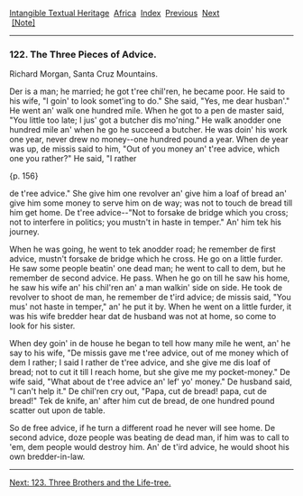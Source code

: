 [Intangible Textual Heritage](../../index)  [Africa](../index) 
[Index](index)  [Previous](jas121)  [Next](jas123)   
 [\[Note\]](jas122n)

------------------------------------------------------------------------

### 122. The Three Pieces of Advice.

Richard Morgan, Santa Cruz Mountains.

Der is a man; he married; he got t'ree chil'ren, he became poor. He said
to his wife, "I goin' to look somet'ing to do." She said, "Yes, me dear
husban'." He went an' walk one hundred mile. When he got to a pen de
master said, "You little too late; I jus' got a butcher dis mo'ning." He
walk anodder one hundred mile an' when he go he succeed a butcher. He
was doin' his work one year, never drew no money--one hundred pound a
year. When de year was up, de missis said to him, "Out of you money an'
t'ree advice, which one you rather?" He said, "I rather

{p. 156}

de t'ree advice." She give him one revolver an' give him a loaf of bread
an' give him some money to serve him on de way; was not to touch de
bread till him get home. De t'ree advice--"Not to forsake de bridge
which you cross; not to interfere in politics; you mustn't in haste in
temper." An' him tek his journey.

When he was going, he went to tek anodder road; he remember de first
advice, mustn't forsake de bridge which he cross. He go on a little
furder. He saw some people beatin' one dead man; he went to call to dem,
but he remember de second advice. He pass. When he go on till he saw his
home, he saw his wife an' his chil'ren an' a man walkin' side on side.
He took de revolver to shoot de man, he remember de t'ird advice; de
missis said, "You mus' not haste in temper," an' he put it by. When he
went on a little furder, it was his wife bredder hear dat de husband was
not at home, so come to look for his sister.

When dey goin' in de house he began to tell how many mile he went, an'
he say to his wife, "De missis gave me t'ree advice, out of me money
which of dem I rather; I said I rather de t'ree advice, and she give me
dis loaf of bread; not to cut it till I reach home, but she give me my
pocket-money." De wife said, "What about de t'ree advice an' lef' yo'
money." De husband said, "I can't help it." De chil'ren cry out, "Papa,
cut de bread! papa, cut de bread!" Tek de knife, an' after him cut de
bread, de one hundred pound scatter out upon de table.

So de free advice, if he turn a different road he never will see home.
De second advice, doze people was beating de dead man, if him was to
call to 'em, dem people would destroy him. An' de t'ird advice, he would
shoot his own bredder-in-law.

------------------------------------------------------------------------

[Next: 123. Three Brothers and the Life-tree.](jas123)

